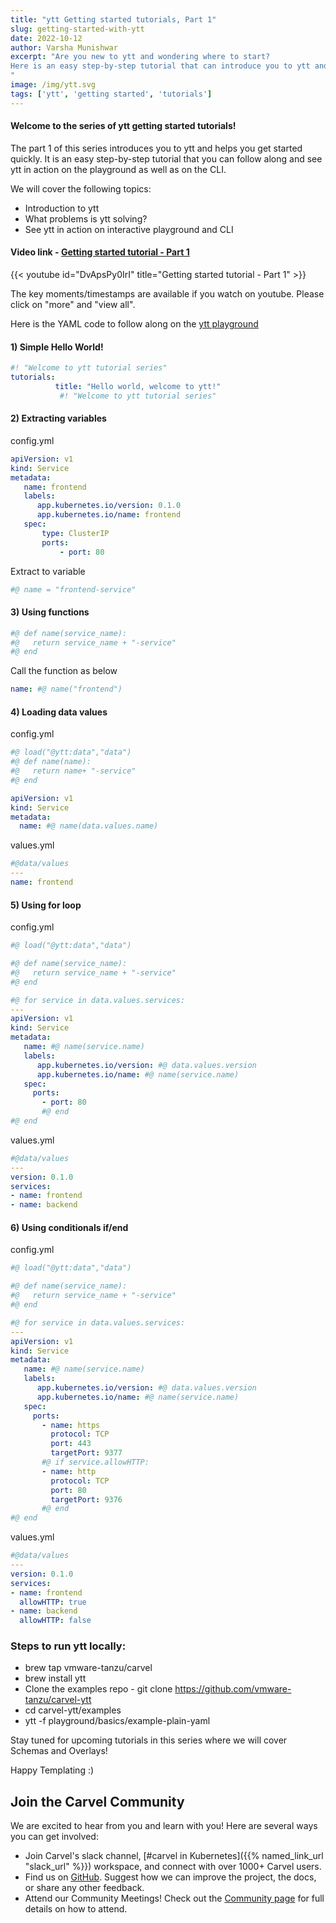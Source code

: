 ```yaml
---
title: "ytt Getting started tutorials, Part 1"
slug: getting-started-with-ytt
date: 2022-10-12
author: Varsha Munishwar
excerpt: "Are you new to ytt and wondering where to start?
Here is an easy step-by-step tutorial that can introduce you to ytt and help you get started quickly.
"
image: /img/ytt.svg
tags: ['ytt', 'getting started', 'tutorials']
---
```


#### Welcome to the series of ytt getting started tutorials!

The part 1 of this series introduces you to ytt and helps you get started quickly.
It is an easy step-by-step tutorial that you can follow along and see ytt in action on the playground as well as on the CLI.

We will cover the following topics:
- Introduction to ytt
- What problems is ytt solving?
- See ytt in action on interactive playground and CLI

####  Video link - [Getting started tutorial - Part 1](https://youtu.be/DvApsPy0IrI)
{{< youtube id="DvApsPy0IrI" title="Getting started tutorial - Part 1" >}}

The key moments/timestamps are available if you watch on youtube. Please click on "more" and "view all".

Here is the YAML code to follow along on the [ytt playground](https://carvel.dev/ytt/#playground
)

#### 1) Simple Hello World!
```yaml
#! "Welcome to ytt tutorial series"
tutorials:
          title: "Hello world, welcome to ytt!"
           #! "Welcome to ytt tutorial series" 
```
#### 2) Extracting variables

config.yml
```yaml
apiVersion: v1
kind: Service
metadata:
   name: frontend
   labels:
      app.kubernetes.io/version: 0.1.0
      app.kubernetes.io/name: frontend
   spec:
       type: ClusterIP
       ports:
           - port: 80
```
Extract to variable
```yaml
#@ name = "frontend-service"
```
#### 3) Using functions 
```yaml
#@ def name(service_name):
#@   return service_name + "-service"
#@ end
```
Call the function as below
```yaml
name: #@ name("frontend")
```
#### 4) Loading data values
config.yml
```yaml
#@ load("@ytt:data","data")
#@ def name(name):
#@   return name+ "-service"
#@ end

apiVersion: v1
kind: Service
metadata:
  name: #@ name(data.values.name)
```
values.yml
```yaml
#@data/values
---
name: frontend
```
#### 5) Using for loop
config.yml
```yaml
#@ load("@ytt:data","data")

#@ def name(service_name):
#@   return service_name + "-service"
#@ end

#@ for service in data.values.services:
---
apiVersion: v1
kind: Service
metadata:
   name: #@ name(service.name)
   labels:
      app.kubernetes.io/version: #@ data.values.version
      app.kubernetes.io/name: #@ name(service.name)
   spec:
     ports:
       - port: 80
       #@ end
#@ end
```
values.yml
```yaml
#@data/values
---
version: 0.1.0
services:
- name: frontend
- name: backend
```
#### 6) Using conditionals if/end
config.yml
```yaml
#@ load("@ytt:data","data")

#@ def name(service_name):
#@   return service_name + "-service"
#@ end

#@ for service in data.values.services:
---
apiVersion: v1
kind: Service
metadata:
   name: #@ name(service.name)
   labels:
      app.kubernetes.io/version: #@ data.values.version
      app.kubernetes.io/name: #@ name(service.name)
   spec:
     ports:
       - name: https
         protocol: TCP
         port: 443
         targetPort: 9377
       #@ if service.allowHTTP:
       - name: http
         protocol: TCP
         port: 80
         targetPort: 9376
       #@ end
#@ end
```
values.yml
```yaml
#@data/values
---
version: 0.1.0
services:
- name: frontend
  allowHTTP: true
- name: backend
  allowHTTP: false
```

### Steps to run ytt locally:

- brew tap vmware-tanzu/carvel
- brew install ytt
- Clone the examples repo -
  git clone https://github.com/vmware-tanzu/carvel-ytt
- cd carvel-ytt/examples
- ytt -f playground/basics/example-plain-yaml

Stay tuned for upcoming tutorials in this series where we will cover Schemas and Overlays!

Happy Templating :)


## Join the Carvel Community

We are excited to hear from you and learn with you! Here are several ways you can get involved:
* Join Carvel's slack channel, [#carvel in Kubernetes]({{% named_link_url "slack_url" %}}) workspace, and connect with over 1000+ Carvel users.
* Find us on [GitHub](https://github.com/vmware-tanzu/carvel). Suggest how we can improve the project, the docs, or share any other feedback.
* Attend our Community Meetings! Check out the [Community page](/community/) for full details on how to attend.
